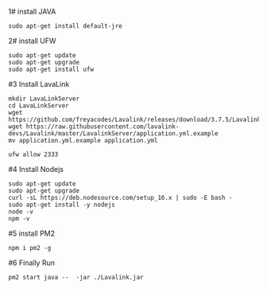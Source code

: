 1# install JAVA
```
sudo apt-get install default-jre
```
2# install UFW
```
sudo apt-get update
sudo apt-get upgrade
sudo apt-get install ufw
```
#3 Install LavaLink
```
mkdir LavaLinkServer
cd LavaLinkServer
wget https://github.com/freyacodes/Lavalink/releases/download/3.7.5/Lavalink.jar
wget https://raw.githubusercontent.com/lavalink-devs/Lavalink/master/LavalinkServer/application.yml.example
mv application.yml.example application.yml

ufw allow 2333
```
#4 Install Nodejs
```
sudo apt-get update
sudo apt-get upgrade
curl -sL https://deb.nodesource.com/setup_16.x | sudo -E bash -
sudo apt-get install -y nodejs
node -v
npm -v
```
#5 install PM2
```
npm i pm2 -g
```
#6 Finally Run
```
pm2 start java --  -jar ./Lavalink.jar
```
